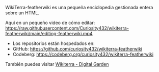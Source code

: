 WikiTerra-featherwiki es una pequeña enciclopedia gestionada entera sobre un HTML.

Aquí en un pequeño video de cómo editar:
https://raw.githubusercontent.com/Curiosity432/wikiterra-featherwiki/main/editing-featherwiki.mp4


- Los repositorios están hospedados en:
- GitHub: https://github.com/curiosity432/wikiterra-featherwiki
- Codeberg: https://codeberg.org/curiosity432/wikiterra-featherwiki

También puedes visitar [Wikiterra - Digital Garden](https://wikiterra.vercel.app/)


